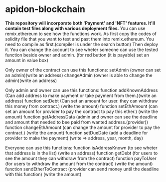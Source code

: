 # apidon-blockchain
**This repository will incorporate both 'Payment' and 'NFT' features. It'll contain test files along with various deployment files.**
You can use remix.ethereum to see how the functions work.
As first copy the codes of solidity file that you want to test and past them into remix.ethereum.
You need to compile as first.(compiler is under the search button)
Then deploy it.
You can change the account to see wheter someone can use the tested function beside owner and admin.
(for red button (it is payable) set an amount in value box)





Only owner of the contract can use this functions:
setAdmin (owner can set an admin)(write an address)
changeAdmin (owner is able to change the admin)(write an address)

Only admin and owner can use this functions:
function addKnownAddress (Can add address to make payment or take payment from them.)(write an address)
function setDebt (Can set an amount for user. they can withdraw this money from contract.) (write the amount)
function setEthAmount (can set an amount for provider to pay the contract to pay this ether.) (write the amount)
function getAddressData (admin and owner can see the deadline and amount that needed to bee paid from wanted address.(provider))
function changeEthAmount (can change the amount for provider to pay the contract.) (write the amount)
function setDueDate (add a deadline for provider to make the payment) (write => address, year, month, day)

Everyone can use this functions:
function isAddressKnown (to see wheter that address is in the list) (write an address)
function getDebt (for users to see the amount they can withdraw from the contract)
function payToUser (for users to withdraw the amount from the contract) (write the amount)
function sendEtherToContract (provider can send money until the deadline with this function) (write the amount)